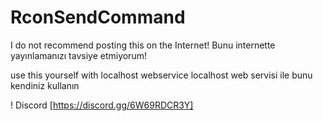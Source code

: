 # RconSendCommand

I do not recommend posting this on the Internet!
Bunu internette yayınlamanızı tavsiye etmiyorum!

use this yourself with localhost webservice
localhost web servisi ile bunu kendiniz kullanın

! Discord [https://discord.gg/6W69RDCR3Y]
